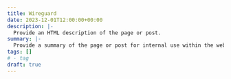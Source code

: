 ```yaml
---
title: Wireguard
date: 2023-12-01T12:00:00+00:00
description: |-
  Provide an HTML description of the page or post.
summary: |-
  Provide a summary of the page or post for internal use within the website.
tags: []
# - tag
draft: true
---
```

